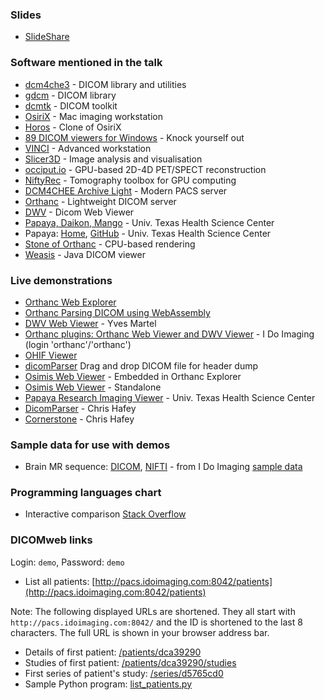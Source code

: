 ### Slides
* [SlideShare](https://www.slideshare.net/AndrewCrabb4/turku2017-recentdevelopments)

### Software mentioned in the talk

* [dcm4che3](https://dcm4che.atlassian.net/wiki/display/lib/) - DICOM library and utilities
* [gdcm](https://sourceforge.net/projects/gdcm/) - DICOM library
* [dcmtk](http://dicom.offis.de/dcmtk.php.en) - DICOM toolkit
* [OsiriX](http://www.osirix-viewer.com) - Mac imaging workstation
* [Horos](https://www.horosproject.org) - Clone of OsiriX
* [89 DICOM viewers for Windows](https://idoimaging.com/programs?utf8=✓&q%5Bfunction%5D=15&q%5Bread_format%5D=3&q%5Bplatform%5D=7&q%5Bname_cont%5D=) - Knock yourself out
* [VINCI](http://www.nf.mpg.de/vinci3/) - Advanced workstation
* [Slicer3D](https://www.slicer.org) - Image analysis and visualisation
* [occiput.io](http://occiput.mgh.harvard.edu) - GPU-based 2D-4D PET/SPECT reconstruction
* [NiftyRec](http://niftyrec.scienceontheweb.net/wordpress/) - Tomography toolbox for GPU computing
* [DCM4CHEE Archive Light](https://github.com/dcm4che/dcm4chee-arc-light/wiki) - Modern PACS server
* [Orthanc](http://www.orthanc-server.com/static.php?page=about) - Lightweight DICOM server
* [DWV](https://github.com/ivmartel/dwv/wiki) - Dicom Web Viewer
* [Papaya, Daikon, Mango](http://rii.uthscsa.edu/mango/index.html) - Univ. Texas Health Science Center
* Papaya: [Home](http://rii.uthscsa.edu/mango/papaya.html), [GitHub](http://rii-mango.github.io/Papaya/) - Univ. Texas Health Science Center
* [Stone of Orthanc](http://www.orthanc-server.com/static.php?page=stone) - CPU-based rendering
* [Weasis](https://dcm4che.atlassian.net/wiki/display/WEA/Home) - Java DICOM viewer

### Live demonstrations

* [Orthanc Web Explorer](http://demo.orthanc-server.com/app/explorer.html)
* [Orthanc Parsing DICOM using WebAssembly](http://www.orthanc-server.com/external/wasm-dicom-parser/)
* [DWV Web Viewer](https://ivmartel.github.io/dwv/) - Yves Martel
* [Orthanc plugins: Orthanc Web Viewer and DWV Viewer](http://pacs.idoimaging.com:8042/app/explorer.html#series?uuid=871837ba-121a572b-a87110a3-b2910bd9-d5765cd0) - I Do Imaging (login 'orthanc'/'orthanc')
* [OHIF Viewer](http://viewer.ohif.org)
* [dicomParser](https://rawgit.com/chafey/dicomParser/master/examples/index.html) Drag and drop DICOM file for header dump
* [Osimis Web Viewer](http://osimisviewer.osimis.io/) - Embedded in Orthanc Explorer
* [Osimis Web Viewer](http://osimisviewer.osimis.io/osimis-viewer/app/index.html?study=1b4c72ad-5aba2557-9fc396b3-323e190c-07d36585) - Standalone
* [Papaya Research Imaging Viewer](http://rii.uthscsa.edu/mango/papaya/) - Univ. Texas Health Science Center
* [DicomParser](https://rawgit.com/chafey/dicomParser/master/examples/index.html) - Chris Hafey
* [Cornerstone](https://rawgit.com/chafey/cornerstone/master/example/index.html) - Chris Hafey

### Sample data for use with demos

* Brain MR sequence: [DICOM](https://data.idoimaging.com/dicom/1060_head_brain/1060_head_brain_lee.zip), [NIFTI](https://data.idoimaging.com/nifti/1010_brain_mr_04.nii.gz) - from I Do Imaging [sample data](https://wiki.idoimaging.com/index.php?title=Sample_Data)

### Programming languages chart

* Interactive comparison [Stack Overflow](https://insights.stackoverflow.com/trends?utm_source=so-owned&utm_medium=blog&utm_campaign=trends&utm_content=blog-link&tags=java%2Cjavascript%2Cc%2Cc%2B%2B%2Cpython%2Cc%23)

### DICOMweb links

Login: `demo`, Password: `demo`

* List all patients: [http://pacs.idoimaging.com:8042/patients](http://pacs.idoimaging.com:8042/patients)

Note: The following displayed URLs are shortened.  They all start with `http://pacs.idoimaging.com:8042/` and the ID is shortened to the last 8 characters.  The full URL is shown in your browser address bar.

* Details of first patient: [/patients/dca39290](http://pacs.idoimaging.com:8042/patients/1966e694-bad90686-516f99cd-f432800f-dca39290)
* Studies of first patient: [/patients/dca39290/studies](http://pacs.idoimaging.com:8042/patients/1966e694-bad90686-516f99cd-f432800f-dca39290/studies)
* First series of patient's study: [/series/d5765cd0](http://pacs.idoimaging.com:8042/series/871837ba-121a572b-a87110a3-b2910bd9-d5765cd0)
* Sample Python program: [list_patients.py](https://data.idoimaging.com/bin/list_patients.py)


